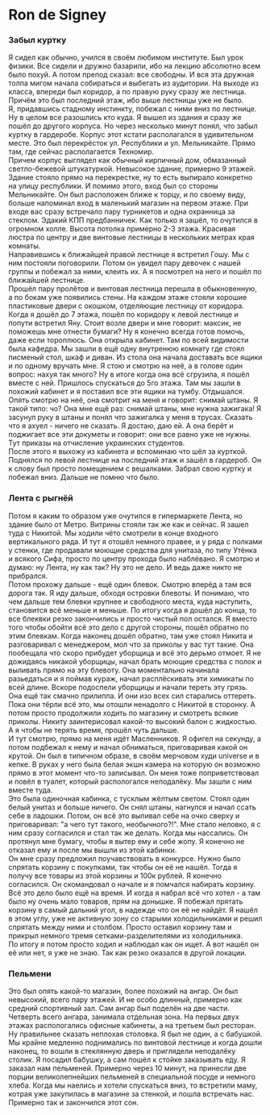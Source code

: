 # Ron de Signey
### Забыл куртку
Я сидел как обычно, учился в своём любимом институте. Был урок физики. Все сидели и дружно базарили, ибо на лекцию абсолютно всем было похуй. А потом препод сказал: все свободны. И вся эта дружная толпа мигом начала собираться и выбегать из аудитории. 
На выходе из класса, впереди был коридор, а по правую руку сразу же лестница. Причём это был последний этаж, ибо выше лестницы уже не было. \
Я, придавшись стадному инстинкту, побежал с ними вниз по лестнице. Ну в целом все разошлись кто куда. Я вышел из здания и сразу же пошёл до другого корпуса. Но через несколько минут понял, что забыл куртку в гардеробе.
Корпус этот кстати располагался в удивительном месте. Это был перекрёсток ул. Республики и ул. Мельникайте. Прямо там, где сейчас располагается Техномир. \
Причем корпус выглядел как обычный кирпичный дом, обмазанный светло-бежевой штукатуркой. Невысокое здание, примерно 9 этажей. Здание стояло прямо на перекрестке, ну то есть выпирало конкретно на улицу республики. И помимо этого, вход был со стороны Мельникайте. Он был расположен ближе к торцу, и по своему виду, больше напоминал вход в маленький магазин на первом этаже. При входе вас сразу встречало пару турникетов и одна охранница за стеклом. Эдакий КПП предбанничек.
Как только я зашёл, то очутился в огромном холле. Высота потолка примерно 2-3 этажа. Красивая люстра по центру и две винтовые лестницы в нескольких метрах края комнаты. \
Направившись к ближайщей правой лестнице я встретил Гошу. Мы с ним постояли поговорили. Потом он увидел пару девочек с нашей группы и побежал за ними, клеить их. А я посмотрел на него и пошёл по ближайшей лестнице. \
Прошёл пару пролётов и винтовая лестница перешла в обыкновенную, а по бокам уже появились стены. На каждом этаже стояли хорошие пластиковые двери с окошком, отделяющие лестницу от коридора. \
Когда я дошёл до 7 этажа, пошёл по коридору к левой лестнице и попути встретил Яну. Стоит возле двери и мне говорит: максик, не поможешь мне отнести бумаги? Ну я конечно всегда готов помочь, даже если тороплюсь. Она открыла кабинет. Там по всей видимости была кафедра. Мы зашли в ещё одну внутренюю комнату где стоял писменый стол, шкаф и диван. Из стола она начала доставать все ящики и по одному вручать мне. Я стою и смотрю на неё, а в голове один вопрос: нахуя так много? Ну в итоге когда она всё сгрузила, я пошёл вместе с ней. Пришлось спускаться до 5го этажа. Там мы зашли в похожий кабинет и я поставил все эти ящики на тумбу. Отдышался. Опять смотрю на неё, она смотрит на меня и говорит: снимай штаны. Я такой типо: чо? Она мне ещё раз: снимай штаны, мне нужна зажигака! Я засунул руку в штаны и понял что зажигалка у меня в трусах. Сказать что я ахуел - ничего не сказать. Я достаю, даю ей. А она берёт и поджигает все эти докуметы и говорит: они все равно уже не нужны. Тут приказы на отчисление украинских студентов. \
После этого я выхожу из кабинета и вспоминаю что шёл за курткой. Поднялся по левой лестнице на последний этаж и зашёл в гардероб. Он к слову был просто помещением с вешалками. Забрал свою куртку и побежал вниз. Дальше не помню что было. 
### Лента с рыгнёй
Потом я каким то образом уже очутился в гипермаркете Лента, но здание было от Метро. Витрины стояли так же как и сейчас. Я зашел туда с Никитой. Мы ходили чёто смотрели в конце входного вертикального ряда. И тут я отошёл немного правее, и у ряда с полками у стенки, где продавали моющие средства для унитаза, по типу Утёнка и всякого Сифа, просто по центру прохода было наблёвано. Я смотрю и думаю: ну Лента, ну как так? Ну это не дело. И ведь даже никто не прибрался. \
Потом прохожу дальше - ещё один блевок. Смотрю вперёд а там вся дорога так. Я иду дальше, обходя островки блевоты. И понимаю, что чем дальше тем блевки крупнее и свободного места, куда наступить, становится всё меньше и меньше. По итогу когда я дошёл до конца, то все блеквки резко закончились и просто чистый пол остался. Я вместо того чтобы обойти всё это дело с другой стороны, пошёл обратно по этим блевкам. Когда наконец дошёл обратно, там уже стоял Никита и разговаривал с менеджером, мол что за приколы у вас тут такие. Она пообещала что скоро прибудет уборщица и всё это дерьмо отмоет. Я не дожидаясь никакой уборщицы, начал брать моющие средства с полок и выливать прямо на эту блевоту. Она моментально начинала разьедаться и я поймав кураж, начал расплёскивать эти химикаты по всей длине. Вскоре подоспели уборщицы и начали тереть эту грязь. Она ещё так смачно прилипла. И они изо всех сил старались оттереть.
Пока они тёрли всё это, мы отошли ненадолго с Никитой в сторонку. А потом просто продолжили ходить по магазину и смотреть всякие приколы. Никиту заинтерисовал какой-то высокий балон с жидкостью. А я чтобы не терять время, прошёл чуть дальше. \
И тут смотрю, прямо на меня идёт Масленников. Я офигел на секунду, а потом подбежал к нему и начал обниматься, приговаривая какой он крутой. Он был в типичном образе, в своём мерчовом худи universe и в кепке. В руках у него была белая экшн камера на которую он возможно прямо в этот момент что-то записывал.
Он меня тоже поприветствовал и повёл в туалет, который распологался неподалёку. Мы зашли с ним вместе туда. \
Это была одиночная кабинка, с тусклым жёлтым светом. Стоял один белый унитаз и больше ничего. Он снял штаны, нагнулся и начал ссать себе в ладошки. Потом, он всё это выливал себе на очко сверху и приговаривал: "а чего тут такого, необычного?!". Мне стало неловко, я с ним сразу согласился и стал так же делать. Когда мы нассались. Он протянул мне бумагу, чтобы я вытер ему и себе жопу. Я конечно не отказал ему и после мы вышли из этой кабинки. \
Он мне сразу предложил поучавствовать в конкурсе. Нужно было спрятать корзину с покупками, так чтобы он её не нашёл. Тогда я получу все товары из этой корзины и 100к рублей. Я конечно согласился. Он скомандовал о начале и я помчался набирать корзину. Всё это дело было ещё на время. И когда я набрал всё что хотел - а там было ну очень мало товаров, прям на донышке. Я побежал прятать корзину в самый дальний угол, в надежде что он её не найдёт. Я нашёл в этом углу, уже не активную зону со старыми холодильниками и решил спрятать между ними и столбом. Просто оставил корзину там и прикрыл немного тремя сетками-разделителями из холодильника. \
По итогу я потом просто ходил и наблюдал как он ищет. А вот нашёл он её или нет, я уже не знаю. Так как резко оказался в другой локации. 
### Пельмени
Это был опять какой-то магазин, более похожий на ангар. Он был невысокий, всего пару этажей. И не особо длинный, примерно как средний спортивный зал. Сам ангар был поделён на две части. Четверть всего ангара, занимала отдельная зона. На первых двух этажах распологались офисные кабинеты, а на третьем был ресторан. Ну правильнее сказать неплохая столовка. Я был не один, а с бабушкой. Мы крайне медленно поднимались по винтовой лестнице и когда дошли наконец, то вошли в стеклянную дверь и приглядели неподалёку столик. Я посадил бабушку, а сам пошёл к стойке заказывать еду. Я заказал нам пельменей. Примерно через 10 минут, на принесли две порции великолепнейших пельменей в специальной посуде и немного хлеба. Когда мы наелись и хотели спускаться вниз, то встретили маму, котрая уже закупилась в магазине за стенкой, и пошла встречать нас. \
Примерно так и закончился этот сон.
